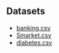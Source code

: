 ## Datasets

- [banking.csv](https://archive.ics.uci.edu/ml/datasets/bank+marketing)
- [Smarket.csv](https://raw.githubusercontent.com/selva86/datasets/master/Smarket.csv)
- [diabetes.csv](https://www.kaggle.com/uciml/pima-indians-diabetes-database)